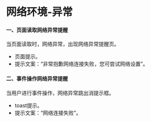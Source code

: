 # 网络环境-异常

#### 一、页面读取网络异常提醒

当页面读取时，网络异常，出现网络异常提醒页。

* 页面提示。
* 提示文案：“非常抱歉网络连接失败，您可尝试网络设置”。

#### 二、事件操作网络异常提醒

当用户进行事件操作，网络异常跳出消提示框。

* toast提示。
* 提示文案：“网络连接失败”。



